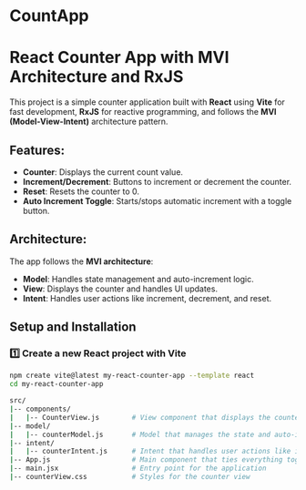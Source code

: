 # CountApp
# React Counter App with MVI Architecture and RxJS

This project is a simple counter application built with **React** using **Vite** for fast development, **RxJS** for reactive programming, and follows the **MVI (Model-View-Intent)** architecture pattern.

## Features:
- **Counter**: Displays the current count value.
- **Increment/Decrement**: Buttons to increment or decrement the counter.
- **Reset**: Resets the counter to 0.
- **Auto Increment Toggle**: Starts/stops automatic increment with a toggle button.

## Architecture:
The app follows the **MVI architecture**:
- **Model**: Handles state management and auto-increment logic.
- **View**: Displays the counter and handles UI updates.
- **Intent**: Handles user actions like increment, decrement, and reset.

## Setup and Installation

### 1️⃣ Create a new React project with Vite

```bash
npm create vite@latest my-react-counter-app --template react
cd my-react-counter-app

src/
|-- components/
|   |-- CounterView.js        # View component that displays the counter and handles UI updates
|-- model/
|   |-- counterModel.js       # Model that manages the state and auto-increment logic using RxJS
|-- intent/
|   |-- counterIntent.js      # Intent that handles user actions like increment, decrement, and reset
|-- App.js                    # Main component that ties everything together
|-- main.jsx                  # Entry point for the application
|-- counterView.css           # Styles for the counter view
